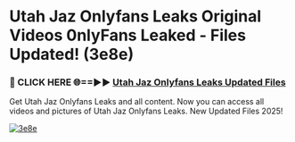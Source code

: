 # Utah Jaz Onlyfans Leaks Original Videos 0nlyFans Leaked - Files Updated! (3e8e)

<h3>🔴 CLICK HERE 🌐==►► <a href="https://tinyurl.com/x26r9saj" rel="nofollow">Utah Jaz Onlyfans Leaks Updated Files</a></h3>

Get Utah Jaz Onlyfans Leaks and all content. Now you can access all videos and pictures of Utah Jaz Onlyfans Leaks. New Updated Files 2025!

[![3e8e](https://i.imgur.com/LkgZPqh.gif)](https://tinyurl.com/x26r9saj)
